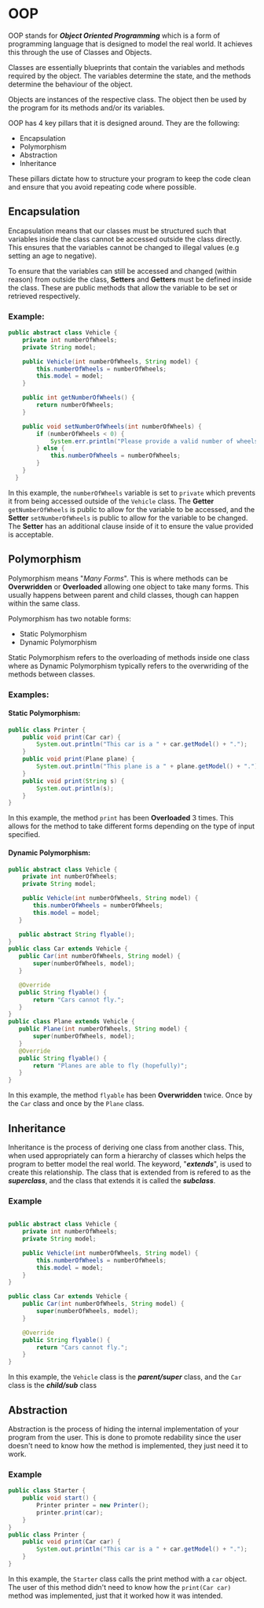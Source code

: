 # OOP
OOP stands for ***Object Oriented Programming*** which is a form of programming language that is designed to model the real world. It achieves this through the use of Classes and Objects.

Classes are essentially blueprints that contain the variables and methods required by the object.
The variables determine the state, and the methods determine the behaviour of the object.

Objects are instances of the respective class. The object then be used by the program for its methods and/or its variables.

OOP has 4 key pillars that it is designed around. They are the following:
  - Encapsulation
  - Polymorphism
  - Abstraction
  - Inheritance

These pillars dictate how to structure your program to keep the code clean and ensure that you avoid repeating code where possible.

## Encapsulation
Encapsulation means that our classes must be structured such that variables inside the class cannot be accessed outside the class directly. This ensures that the variables cannot be changed to illegal values (e.g setting an age to negative).

To ensure that the variables can still be accessed and changed (within reason) from outside the class, **Setters** and **Getters** must be defined inside the class. These are public methods that allow the variable to be set or retrieved respectively.

### Example:
```java
public abstract class Vehicle {
    private int numberOfWheels;
    private String model;

    public Vehicle(int numberOfWheels, String model) {
        this.numberOfWheels = numberOfWheels;
        this.model = model;
    }

    public int getNumberOfWheels() {
        return numberOfWheels;
    }

    public void setNumberOfWheels(int numberOfWheels) {
        if (numberOfWheels < 0) {
            System.err.println("Please provide a valid number of wheels.");
        } else {
            this.numberOfWheels = numberOfWheels;
        }
    }
  }
```
In this example, the ```numberOfWheels``` variable is set to ```private``` which prevents it from being accessed outside of the ```Vehicle``` class. The **Getter** ```getNumberOfWheels``` is public to allow for the variable to be accessed, and the **Setter** ```setNumberOfWheels``` is public to allow for the variable to be changed. The **Setter** has an additional clause inside of it to ensure the value provided is acceptable.

## Polymorphism
Polymorphism means "*Many Forms*". This is where methods can be **Overwridden** or **Overloaded** allowing one object to take many forms. This usually happens between parent and child classes, though can happen within the same class.

Polymorphism has two notable forms:
 - Static Polymorphism
 - Dynamic Polymorphism

Static Polymorphism refers to the overloading of methods inside one class where as Dynamic Polymorphism typically refers to the overwriding of the methods between classes.

### Examples:
 #### Static Polymorphism:
 ```java
 public class Printer {
     public void print(Car car) {
         System.out.println("This car is a " + car.getModel() + ".");
     }
     public void print(Plane plane) {
         System.out.println("This plane is a " + plane.getModel() + ".");
     }
     public void print(String s) {
         System.out.println(s);
     }
 }
 ```
 In this example, the method ```print``` has been **Overloaded** 3 times. This allows for the method to take different forms depending on the type of input specified.

 #### Dynamic Polymorphism:
 ```java
 public abstract class Vehicle {
     private int numberOfWheels;
     private String model;

     public Vehicle(int numberOfWheels, String model) {
        this.numberOfWheels = numberOfWheels;
        this.model = model;
    }

    public abstract String flyable();
 }
 public class Car extends Vehicle {
    public Car(int numberOfWheels, String model) {
        super(numberOfWheels, model);
    }

    @Override
    public String flyable() {
        return "Cars cannot fly.";
    }
}
public class Plane extends Vehicle {
    public Plane(int numberOfWheels, String model) {
        super(numberOfWheels, model);
    }
    @Override
    public String flyable() {
        return "Planes are able to fly (hopefully)";
    }
}
 ```
In this example, the method ```flyable``` has been **Overwridden** twice. Once by the ```Car``` class and once by the ```Plane``` class.

## Inheritance
Inheritance is the process of deriving one class from another class. This, when used appropriately can form a hierarchy of classes which helps the program to better model the real world. The keyword, "***extends***", is used to create this relationship. The class that is extended from is refered to as the ***superclass***, and the class that extends it is called the ***subclass***.

### Example

```java

public abstract class Vehicle {
    private int numberOfWheels;
    private String model;

    public Vehicle(int numberOfWheels, String model) {
        this.numberOfWheels = numberOfWheels;
        this.model = model;
    }
}

public class Car extends Vehicle {
    public Car(int numberOfWheels, String model) {
        super(numberOfWheels, model);
    }

    @Override
    public String flyable() {
        return "Cars cannot fly.";
    }
}
```
In this example, the ```Vehicle``` class is the ***parent/super*** class, and the `Car` class is the ***child/sub*** class

## Abstraction
Abstraction is the process of hiding the internal implementation of your program from the user. This is done to promote redability since the user doesn't need to know how the method is implemented, they just need it to work.

### Example

```java
public class Starter {
    public void start() {
        Printer printer = new Printer();
        printer.print(car);
    }
}
public class Printer {
    public void print(Car car) {
        System.out.println("This car is a " + car.getModel() + ".");
    }
}
```
In this example, the `Starter` class calls the print method with a `car` object. The user of this method didn't need to know how the ```print(Car car)``` method was implemented, just that it worked how it was intended.

